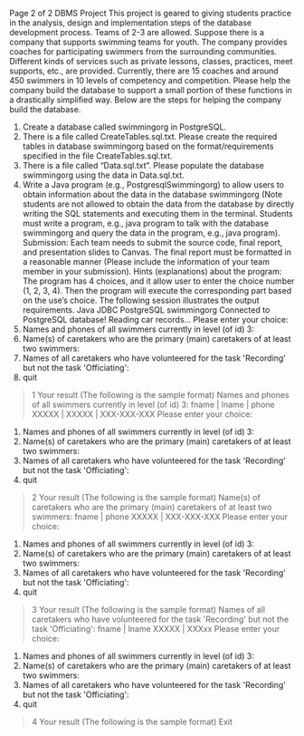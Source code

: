 
Page
2
of 2
DBMS Project
This project is geared to giving students practice in the analysis, design and implementation steps of the
database development process. Teams of 2-3 are allowed.
Suppose there is a company that supports swimming teams for youth. The company provides coaches for
participating swimmers from the surrounding communities. Different kinds of services such as private
lessons, classes, practices, meet supports, etc., are provided. Currently, there are 15 coaches and around
450 swimmers in 10 levels of competency and competition. Please help the company build the database to
support a small portion of these functions in a drastically simplified way. Below are the steps for helping
the company build the database.
1. Create a database called swimmingorg in PostgreSQL.
2. There is a file called CreateTables.sql.txt. Please create the required tables in database
swimmingorg based on the format/requirements specified in the file CreateTables.sql.txt.
3. There is a file called “Data.sql.txt”. Please populate the database swimmingorg using the data in
Data.sql.txt.
4. Write a Java program (e.g., PostgresqlSwimmingorg) to allow users to obtain information about
the data in the database swimmingorg (Note students are not allowed to obtain the data from the
database by directly writing the SQL statements and executing them in the terminal. Students must
write a program, e.g., java program to talk with the database swimmingorg and query the data in
the program, e.g., java program).
Submission: Each team needs to submit the source code, final report, and presentation slides to Canvas.
The final report must be formatted in a reasonable manner (Please include the information of your team
member in your submission).
Hints (explanations) about the program:
The program has 4 choices, and it allow user to enter the choice number (1, 2, 3, 4). Then the program will
execute the corresponding part based on the use’s choice. The following session illustrates the output
requirements.
Java JDBC PostgreSQL swimmingorg
Connected to PostgreSQL database!
Reading car records...
Please enter your choice:
1. Names and phones of all swimmers currently in level (of id) 3:
2. Name(s) of caretakers who are the primary (main) caretakers of at least two
swimmers:
3. Names of all caretakers who have volunteered for the task 'Recording' but not the
task 'Officiating':
4. quit
>1
Your result (The following is the sample format)
Names and phones of all swimmers currently in level (of id) 3:
fname | lname | phone
XXXXX | XXXXX | XXX-XXX-XXX
Please enter your choice:
1. Names and phones of all swimmers currently in level (of id) 3:
2. Name(s) of caretakers who are the primary (main) caretakers of at least two
swimmers:
3. Names of all caretakers who have volunteered for the task 'Recording' but not the
task 'Officiating':
4. quit
>2
Your result (The following is the sample format)
Name(s) of caretakers who are the primary (main) caretakers of at least two swimmers:
fname | phone
XXXXX | XXX-XXX-XXX
Please enter your choice:
1. Names and phones of all swimmers currently in level (of id) 3:
2. Name(s) of caretakers who are the primary (main) caretakers of at least two
swimmers:
3. Names of all caretakers who have volunteered for the task 'Recording' but not the
task 'Officiating':
4. quit
>3
Your result (The following is the sample format)
Names of all caretakers who have volunteered for the task 'Recording' but not the
task 'Officiating':
fname | lname
XXXXX | XXXxx
Please enter your choice:
1. Names and phones of all swimmers currently in level (of id) 3:
2. Name(s) of caretakers who are the primary (main) caretakers of at least two
swimmers:
3. Names of all caretakers who have volunteered for the task 'Recording' but not the
task 'Officiating':
4. quit
>4
Your result (The following is the sample format)
Exit
